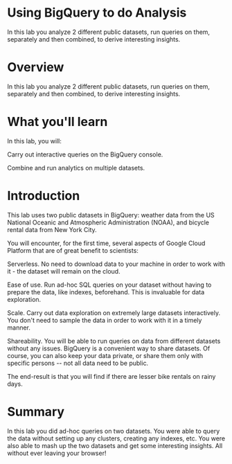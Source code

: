 # Using BigQuery to do Analysis

In this lab you analyze 2 different public datasets, run queries on them, separately and then combined, to derive interesting insights.

# Overview
In this lab you analyze 2 different public datasets, run queries on them, separately and then combined, to derive interesting insights.

# What you'll learn
In this lab, you will:

Carry out interactive queries on the BigQuery console.

Combine and run analytics on multiple datasets.

# Introduction

This lab uses two public datasets in BigQuery: weather data from the US National Oceanic and Atmospheric Administration (NOAA), and bicycle rental data from New York City.

You will encounter, for the first time, several aspects of Google Cloud Platform that are of great benefit to scientists:

Serverless. No need to download data to your machine in order to work with it - the dataset will remain on the cloud.

Ease of use. Run ad-hoc SQL queries on your dataset without having to prepare the data, like indexes, beforehand. This is invaluable for data exploration.

Scale. Carry out data exploration on extremely large datasets interactively. You don't need to sample the data in order to work with it in a timely manner.

Shareability. You will be able to run queries on data from different datasets without any issues. BigQuery is a convenient way to share datasets. Of course, you can also keep your data private, or share them only with specific persons -- not all data need to be public.

The end-result is that you will find if there are lesser bike rentals on rainy days.

# Summary

In this lab you did ad-hoc queries on two datasets. You were able to query the data without setting up any clusters, creating any indexes, etc. You were also able to mash up the two datasets and get some interesting insights. All without ever leaving your browser!
